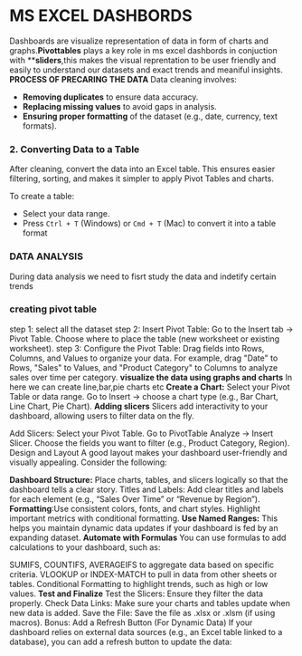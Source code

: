 # MS EXCEL DASHBORDS
Dashboards are visualize representation of data in form of charts and graphs.**Pivottables** plays a key role in ms excel dashbords in conjuction with ****sliders**,this makes the visual reprentation to be user friendly and easily to understand our datasets and exact trends and meaniful insights.
**PROCESS OF PRECARING THE DATA**
Data cleaning involves:
- **Removing duplicates** to ensure data accuracy.
- **Replacing missing values** to avoid gaps in analysis.
- **Ensuring proper formatting** of the dataset (e.g., date, currency, text formats).

### 2. Converting Data to a Table
After cleaning, convert the data into an Excel table. This ensures easier filtering, sorting, and makes it simpler to apply Pivot Tables and charts.

To create a table:
- Select your data range.
- Press `Ctrl + T` (Windows) or `Cmd + T` (Mac) to convert it into a table format
### DATA ANALYSIS
During data analysis we need to fisrt study the data and indetify certain trends
### creating pivot table
step 1:
select all the dataset
step 2:
Insert Pivot Table: Go to the Insert tab → Pivot Table. Choose where to place the table (new worksheet or existing worksheet).
step 3:
Configure the Pivot Table:
Drag fields into Rows, Columns, and Values to organize your data.
For example, drag "Date" to Rows, "Sales" to Values, and "Product Category" to Columns to analyze sales over time per category.
**visualize the data using graphs and charts**
In here we can create line,bar,pie charts etc
**Create a Chart:**
Select your Pivot Table or data range.
Go to Insert → choose a chart type (e.g., Bar Chart, Line Chart, Pie Chart).
**Adding slicers**
Slicers add interactivity to your dashboard, allowing users to filter data on the fly.

Add Slicers:
Select your Pivot Table.
Go to PivotTable Analyze → Insert Slicer.
Choose the fields you want to filter (e.g., Product Category, Region).
Design and Layout
A good layout makes your dashboard user-friendly and visually appealing. Consider the following:

**Dashboard Structure:**
 Place charts, tables, and slicers logically so that the dashboard tells a clear story.
Titles and Labels: Add clear titles and labels for each element (e.g., “Sales Over Time” or “Revenue by Region”).
 **Formatting**:Use consistent colors, fonts, and chart styles. Highlight important metrics with conditional formatting.
**Use Named Ranges:** This helps you maintain dynamic data updates if your dashboard is fed by an expanding dataset.
**Automate with Formulas**
You can use formulas to add calculations to your dashboard, such as:

SUMIFS, COUNTIFS, AVERAGEIFS to aggregate data based on specific criteria.
VLOOKUP or INDEX-MATCH to pull in data from other sheets or tables.
Conditional Formatting to highlight trends, such as high or low values.
**Test and Finalize**
Test the Slicers: Ensure they filter the data properly.
Check Data Links: Make sure your charts and tables update when new data is added.
Save the File: Save the file as .xlsx or .xlsm (if using macros).
Bonus: Add a Refresh Button (For Dynamic Data)
If your dashboard relies on external data sources (e.g., an Excel table linked to a database), you can add a refresh button to update the data:



